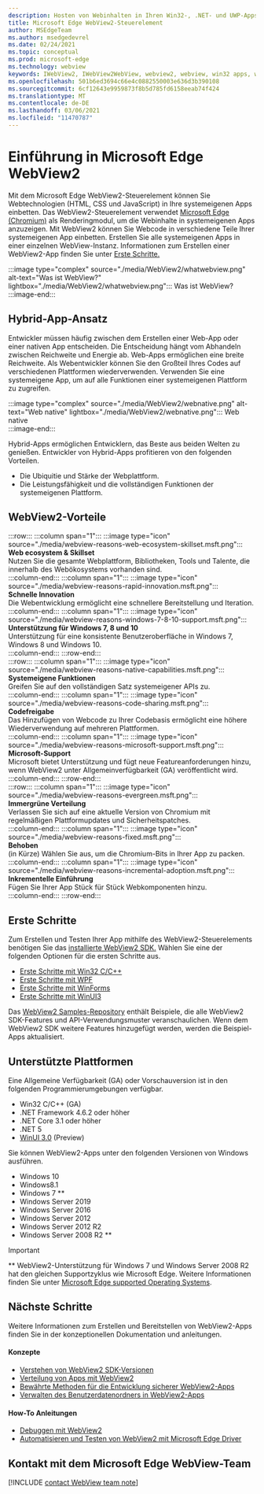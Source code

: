 ```yaml
---
description: Hosten von Webinhalten in Ihren Win32-, .NET- und UWP-Apps mit dem Microsoft Edge WebView2-Steuerelement
title: Microsoft Edge WebView2-Steuerelement
author: MSEdgeTeam
ms.author: msedgedevrel
ms.date: 02/24/2021
ms.topic: conceptual
ms.prod: microsoft-edge
ms.technology: webview
keywords: IWebView2, IWebView2WebView, webview2, webview, win32 apps, win32, edge, ICoreWebView2, CoreWebView2, ICoreWebView2Host, browser control, edge html, Windows Forms, WinForms, WPF, .NET, WinUI, Project Reunion
ms.openlocfilehash: 501b6ed3694c66e4c0882550003e636d3b390108
ms.sourcegitcommit: 6cf12643e9959873f8b5d785fd6158eeab74f424
ms.translationtype: MT
ms.contentlocale: de-DE
ms.lasthandoff: 03/06/2021
ms.locfileid: "11470787"
---
```

# <a name="introduction-to-microsoft-edge-webview2"></a>Einführung in Microsoft Edge WebView2  

Mit dem Microsoft Edge WebView2-Steuerelement können Sie Webtechnologien \(HTML, CSS und JavaScript\) in Ihre systemeigenen Apps einbetten.  Das WebView2-Steuerelement verwendet [Microsoft Edge (Chromium)][MicrosoftedgeinsiderMain] als Renderingmodul, um die Webinhalte in systemeigenen Apps anzuzeigen.  Mit WebView2 können Sie Webcode in verschiedene Teile Ihrer systemeigenen App einbetten.  Erstellen Sie alle systemeigenen Apps in einer einzelnen WebView-Instanz.  Informationen zum Erstellen einer WebView2-App finden Sie unter [Erste Schritte.](#getting-started)  

:::image type="complex" source="./media/WebView2/whatwebview.png" alt-text="Was ist WebView?" lightbox="./media/WebView2/whatwebview.png":::
   Was ist WebView?  
:::image-end:::  

## <a name="hybrid-app-approach"></a>Hybrid-App-Ansatz  

Entwickler müssen häufig zwischen dem Erstellen einer Web-App oder einer nativen App entscheiden.  Die Entscheidung hängt vom Abhandeln zwischen Reichweite und Energie ab.  Web-Apps ermöglichen eine breite Reichweite.  Als Webentwickler können Sie den Großteil Ihres Codes auf verschiedenen Plattformen wiederverwenden.  Verwenden Sie eine systemeigene App, um auf alle Funktionen einer systemeigenen Plattform zu zugreifen.  

:::image type="complex" source="./media/WebView2/webnative.png" alt-text="Web native" lightbox="./media/WebView2/webnative.png":::
   Web native  
:::image-end:::  

Hybrid-Apps ermöglichen Entwicklern, das Beste aus beiden Welten zu genießen.  Entwickler von Hybrid-Apps profitieren von den folgenden Vorteilen.  

*   Die Ubiquitie und Stärke der Webplattform.  
*   Die Leistungsfähigkeit und die vollständigen Funktionen der systemeigenen Plattform.  
    
## <a name="webview2-benefits"></a>WebView2-Vorteile   

<!--  
:::image type="complex" source="./media/WebView2/webviewreasons.png" alt-text="WebView reasons" lightbox="./media/WebView2/webviewreasons.png":::
   WebView reasons  
:::image-end:::  
-->  

:::row:::
   :::column span="1":::
      :::image type="icon" source="./media/webview-reasons-web-ecosystem-skillset.msft.png":::  
      **Web ecosystem \& Skillset**  
      Nutzen Sie die gesamte Webplattform, Bibliotheken, Tools und Talente, die innerhalb des Webökosystems vorhanden sind.  
   :::column-end:::
   :::column span="1":::
      :::image type="icon" source="./media/webview-reasons-rapid-innovation.msft.png":::  
      **Schnelle Innovation**  
      Die Webentwicklung ermöglicht eine schnellere Bereitstellung und Iteration.  
   :::column-end:::
   :::column span="1":::
      :::image type="icon" source="./media/webview-reasons-windows-7-8-10-support.msft.png":::  
      **Unterstützung für Windows 7, 8 und 10**  
      Unterstützung für eine konsistente Benutzeroberfläche in Windows 7, Windows 8 und Windows 10.  
   :::column-end:::
:::row-end:::  
:::row:::
   :::column span="1":::
      :::image type="icon" source="./media/webview-reasons-native-capabilities.msft.png":::  
      **Systemeigene Funktionen**  
      Greifen Sie auf den vollständigen Satz systemeigener APIs zu.  
   :::column-end:::
   :::column span="1":::
      :::image type="icon" source="./media/webview-reasons-code-sharing.msft.png":::  
      **Codefreigabe**  
      Das Hinzufügen von Webcode zu Ihrer Codebasis ermöglicht eine höhere Wiederverwendung auf mehreren Plattformen.  
   :::column-end:::
   :::column span="1":::
      :::image type="icon" source="./media/webview-reasons-microsoft-support.msft.png":::  
      **Microsoft-Support**  
      Microsoft bietet Unterstützung und fügt neue Featureanforderungen hinzu, wenn WebView2 unter Allgemeinverfügbarkeit \(GA\) veröffentlicht wird.  
   :::column-end:::
:::row-end:::  
:::row:::
   :::column span="1":::
      :::image type="icon" source="./media/webview-reasons-evergreen.msft.png":::  
      **Immergrüne Verteilung**  
      Verlassen Sie sich auf eine aktuelle Version von Chromium mit regelmäßigen Plattformupdates und Sicherheitspatches.  
   :::column-end:::
   :::column span="1":::
      :::image type="icon" source="./media/webview-reasons-fixed.msft.png":::  
      **Behoben**  
      \(in Kürze\) Wählen Sie aus, um die Chromium-Bits in Ihrer App zu packen.  
   :::column-end:::
   :::column span="1":::
      :::image type="icon" source="./media/webview-reasons-incremental-adoption.msft.png":::  
      **Inkrementelle Einführung**  
      Fügen Sie Ihrer App Stück für Stück Webkomponenten hinzu.  
   :::column-end:::
:::row-end:::  

## <a name="getting-started"></a>Erste Schritte  

Zum Erstellen und Testen Ihrer App mithilfe des WebView2-Steuerelements benötigen Sie <!--both [Microsoft Edge (Chromium)][MicrosoftedgeinsiderDownload] and  -->das [installierte WebView2 SDK.][NugetPackagesMicrosoftWebWebView2]  Wählen Sie eine der folgenden Optionen für die ersten Schritte aus.  

*   [Erste Schritte mit Win32 C/C++][Webview2GettingstartedWin32]  
*   [Erste Schritte mit WPF][Webview2GettingstartedWpf]  
*   [Erste Schritte mit WinForms][Webview2GettingstartedWinforms]  
*   [Erste Schritte mit WinUI3][Webview2GettingstartedWinui]  

Das [WebView2 Samples-Repository][GithubMicrosoftedgeWebview2samples] enthält Beispiele, die alle WebView2 SDK-Features und API-Verwendungsmuster veranschaulichen.  Wenn dem WebView2 SDK weitere Features hinzugefügt werden, werden die Beispiel-Apps aktualisiert.  

## <a name="supported-platforms"></a>Unterstützte Plattformen  

Eine Allgemeine Verfügbarkeit \(GA\) oder Vorschauversion ist in den folgenden Programmierumgebungen verfügbar.  

*   Win32 C/C++ \(GA\)  
*   .NET Framework 4.6.2 oder höher  
*   .NET Core 3.1 oder höher  
*   .NET 5  
*   [WinUI 3.0][UwpToolkitsWinui3] \(Preview\)  

Sie können WebView2-Apps unter den folgenden Versionen von Windows ausführen.  

*   Windows 10  
*   Windows8.1  
*   Windows 7 \*\*  
*   Windows Server 2019  
*   Windows Server 2016  
*   Windows Server 2012  
*   Windows Server 2012 R2  
*   Windows Server 2008 R2 \*\*  

> [!IMPORTANT]
> \*\* WebView2-Unterstützung für Windows 7 und Windows Server 2008 R2 hat den gleichen Supportzyklus wie Microsoft Edge.  Weitere Informationen finden Sie unter [Microsoft Edge supported Operating Systems][DeployedgeMicrosoftEdgeSupportedOS].  

## <a name="next-steps"></a>Nächste Schritte  

Weitere Informationen zum Erstellen und Bereitstellen von WebView2-Apps finden Sie in der konzeptionellen Dokumentation und anleitungen.  

#### <a name="concepts"></a>Konzepte  

*   [Verstehen von WebView2 SDK-Versionen][Webview2ConceptsVersioning]  
*   [Verteilung von Apps mit WebView2][Webview2ConceptsDistribution]  
*   [Bewährte Methoden für die Entwicklung sicherer WebView2-Apps][Webview2ConceptsSecurity]  
*   [Verwalten des Benutzerdatenordners in WebView2-Apps][Webview2ConceptsUserdatafolder]  
 
#### <a name="how-to-guides"></a>How-To Anleitungen  

*   [Debuggen mit WebView2][Webview2HowtoDebug]  
*   [Automatisieren und Testen von WebView2 mit Microsoft Edge Driver][Webview2HowtoWebdriver]  

## <a name="getting-in-touch-with-the-microsoft-edge-webview-team"></a>Kontakt mit dem Microsoft Edge WebView-Team  

[!INCLUDE [contact WebView team note](./includes/contact-webview-team-note.md)]  

<!-- links -->  

[Webview2ConceptsDistribution]: ./concepts/distribution.md "Verteilung von Apps mithilfe von WebView2-| Microsoft Docs"  
[Webview2ConceptsSecurity]: ./concepts/security.md "Bewährte Methoden für die Entwicklung sicherer WebView2-Apps | Microsoft Docs"  
[Webview2ConceptsUserdatafolder]: ./concepts/userdatafolder.md "Verwalten des Benutzerdatenordners | Microsoft Docs"  
[Webview2ConceptsVersioning]: ./concepts/versioning.md "Verstehen der WebView2 SDK-| Microsoft Docs"  
[Webview2GettingstartedWin32]: ./gettingstarted/win32.md "Erste Schritte mit WebView2 | Microsoft Docs"  
[Webview2GettingstartedWinforms]: ./gettingstarted/winforms.md "Erste Schritte mit WebView2 in Windows Forms-Apps (Vorschau) | Microsoft Docs"  
[Webview2GettingstartedWinui]: ./gettingstarted/winui.md "Erste Schritte mit WebView2 in WinUI3 (Vorschau) | Microsoft Docs"  
[Webview2GettingstartedWpf]: ./gettingstarted/wpf.md "Erste Schritte mit WebView2 in WPF (Preview) | Microsoft Docs"  
[Webview2HowtoDebug]: ./howto/debug.md "Debuggen mit WebView2-| Microsoft Docs"  
[Webview2HowtoWebdriver]: ./howto/webdriver.md "Automatisieren und Testen von WebView2 mit Microsoft Edge Driver | Microsoft Docs"  
[Webview2Releasenotes]: ./releasenotes.md "Versionshinweise für WebView2 SDK | Microsoft Docs"  

[UwpToolkitsWinui3]: /uwp/toolkits/winui3/index "Windows UI Library 3 Preview 2 (July 2020) | Microsoft Docs"  

[DeployedgeMicrosoftEdgeSupportedOS]: /deployedge/microsoft-edge-supported-operating-systems "Microsoft Edge unterstützte Betriebssysteme | Microsoft Docs"  

[GithubMicrosoftedgeWebview2samples]: https://github.com/MicrosoftEdge/WebView2Samples "WebView2-Beispiele – MicrosoftEdge/WebView2Samples | GitHub"  
[GithubMicrosoftedgeWebviewfeddback]: https://github.com/MicrosoftEdge/WebViewFeedback "WebView Feedback – MicrosoftEdge/WebViewFeedback | GitHub"  

[MicrosoftedgeinsiderMain]: https://www.microsoftedgeinsider.com "Microsoft Edge Insider"  
[MicrosoftedgeinsiderDownload]: https://www.microsoftedgeinsider.com/download "Microsoft Edge Insider herunterladen"  

[NugetPackagesMicrosoftWebWebView2]: https://www.nuget.org/packages/Microsoft.Web.WebView2 "Microsoft.Web.WebView2 | NuGet Gallery"  
